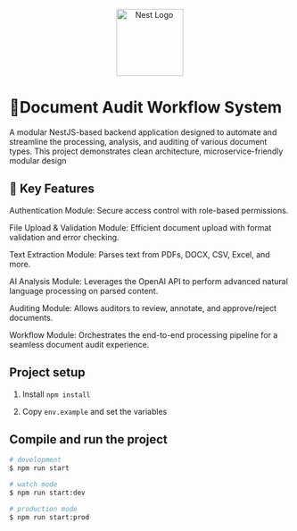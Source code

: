 <p align="center">
  <a href="http://nestjs.com/" target="blank"><img src="https://nestjs.com/img/logo-small.svg" width="120" alt="Nest Logo" /></a>
</p>

[circleci-image]: https://img.shields.io/circleci/build/github/nestjs/nest/master?token=abc123def456
[circleci-url]: https://circleci.com/gh/nestjs/nest



# 📄Document Audit Workflow System

A modular NestJS-based backend application designed to automate and streamline the processing, analysis, and auditing of various document types. This project demonstrates clean architecture, microservice-friendly modular design

## 🔧 Key Features
Authentication Module: Secure access control with role-based permissions.

File Upload & Validation Module: Efficient document upload with format validation and error checking.

Text Extraction Module: Parses text from PDFs, DOCX, CSV, Excel, and more.

AI Analysis Module: Leverages the OpenAI API to perform advanced natural language processing on parsed content.

Auditing Module: Allows auditors to review, annotate, and approve/reject documents.

Workflow Module: Orchestrates the end-to-end processing pipeline for a seamless document audit experience.

## Project setup
1. Install ```npm install```


2. Copy ```env.example``` and set the variables


## Compile and run the project

```bash
# development
$ npm run start

# watch mode
$ npm run start:dev

# production mode
$ npm run start:prod
```


